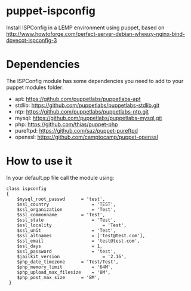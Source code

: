 puppet-ispconfig
================

Install ISPConfig in a LEMP environment using puppet, based on http://www.howtoforge.com/perfect-server-debian-wheezy-nginx-bind-dovecot-ispconfig-3

Dependencies
================
The ISPConfig module has some dependencies you need to add to your puppet modules folder:
* apt: https://github.com/puppetlabs/puppetlabs-apt
* stdlib: https://github.com/puppetlabs/puppetlabs-stdlib.git
* ntp: https://github.com/puppetlabs/puppetlabs-ntp.git
* mysql: https://github.com/puppetlabs/puppetlabs-mysql.git
* php: https://github.com/thias/puppet-php
* pureftpd: https://github.com/saz/puppet-pureftpd
* openssl: https://github.com/camptocamp/puppet-openssl

How to use it
================
In your default.pp file call the module using:
```puppet
class ispconfig
{
 	$mysql_root_passwd 		= 'test',
	$ssl_country				= 'TEST',
	$ssl_organization			= 'Test',
	$ssl_commonname			= 'Test',
	$ssl_state					= 'Test',
	$ssl_locality					= 'Test',
	$ssl_unit 					= 'Test',
	$ssl_altnames				= ['test@test.com'],
	$ssl_email					= 'test@test.com',
	$ssl_days					= 1,
	$ssl_password				= 'test',
	$jailkit_version				= '2.16',
	$php_date_timezone		= 'Test/Test',
	$php_memory_limit			= '64M',
	$php_upload_max_filesize	= '8M',
	$php_post_max_size		= '8M',
 }
 ```
